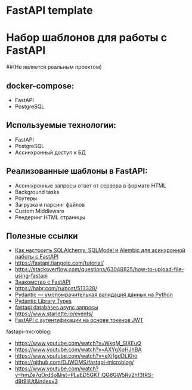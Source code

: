 # FastAPI template

# Набор шаблонов для работы с FastAPI
##(Не является реальным проектом)
## docker-compose:
- FastAPI
- PostgreSQL

## Используемые технологии:
- FastAPI
- PostgreSQL
- Ассинхронный доступ к БД

## Реализованные шаблоны в FastAPI:
- Ассинхронные запросы ответ от сервера в формате HTML
- Background tasks
- Роутеры
- Загрузка и парсинг файлов
- Custom Middleware
- Рендеринг HTML страницы


## Полезные ссылки
- [Как настроить SQLAlchemy, SQLModel и Alembic для асинхронной работы с FastAPI](https://habr.com/ru/post/580866/)
- https://fastapi.tiangolo.com/tutorial/
- https://stackoverflow.com/questions/63048825/how-to-upload-file-using-fastapi
- [Знакомство с FastAPI](https://habr.com/ru/post/488468/)
- https://habr.com/ru/post/513328/
- [Pydantic — умопомрачительная валидация данных на Python](https://www.youtube.com/watch?v=dOO3GmX6ukU&t=1s)
- [Pydantic Library Types](https://pydantic-docs.helpmanual.io/usage/types/)
- [fastapi databases async запросы](https://www.youtube.com/watch?v=CcsbCRzaxoE)
- https://www.starlette.io/events/
- [FastAPI с аутентификации на основе токенов JWT](https://testdriven.io/blog/fastapi-jwt-auth/)

fastapi-microblog:
- https://www.youtube.com/watch?v=WkqM_SIXEuQ
- https://www.youtube.com/watch?v=AXYgXpHJhBA
- https://www.youtube.com/watch?v=eXj1gdDLKho
- https://github.com/DJWOMS/fastapi-microblog/
- https://www.youtube.com/watch?v=hmZe7gOrdSo&list=PLaED5GKTiQG8GW5Rv2hf3tRS-d9t9liUt&index=3